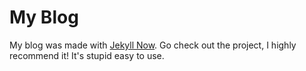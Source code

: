 # My Blog

My blog was made with [Jekyll Now](https://github.com/barryclark/jekyll-now). Go check out the project, I highly recommend it! It's stupid easy to use.
